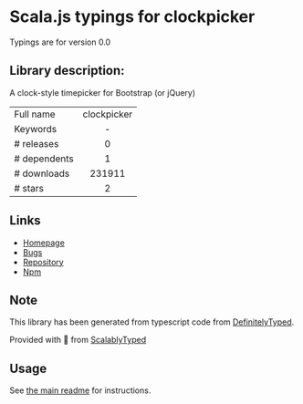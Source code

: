 
# Scala.js typings for clockpicker

Typings are for version 0.0

## Library description:
A clock-style timepicker for Bootstrap (or jQuery)

|                    |                 |
| ------------------ | :-------------: |
| Full name          | clockpicker |
| Keywords           | - |
| # releases         | 0 |
| # dependents       | 1 |
| # downloads        | 231911 |
| # stars            | 2 |

## Links
- [Homepage](http://weareoutman.github.io/clockpicker/)
- [Bugs](https://github.com/weareoutman/clockpicker/issues)
- [Repository](https://github.com/weareoutman/clockpicker)
- [Npm](https://www.npmjs.com/package/clockpicker)
    


## Note
This library has been generated from typescript code from [DefinitelyTyped](https://definitelytyped.org).

Provided with :purple_heart: from [ScalablyTyped](https://github.com/oyvindberg/ScalablyTyped)

## Usage
See [the main readme](../../readme.md) for instructions.


